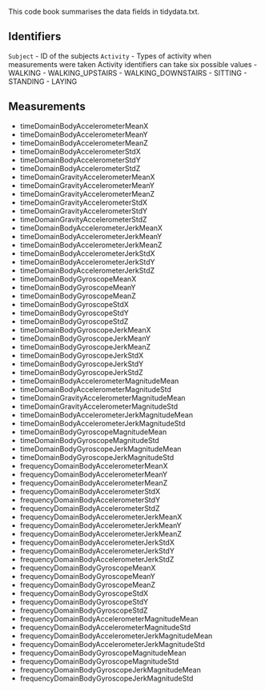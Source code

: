 This code book summarises the data fields in tidydata.txt.

## Identifiers

`Subject` - ID of the subjects
`Activity` - Types of activity when measurements were taken
	Activity identifiers can take six possible values
	- WALKING
	- WALKING_UPSTAIRS
	- WALKING_DOWNSTAIRS
	- SITTING
	- STANDING
	- LAYING

## Measurements

- timeDomainBodyAccelerometerMeanX                 
- timeDomainBodyAccelerometerMeanY           
- timeDomainBodyAccelerometerMeanZ                 
- timeDomainBodyAccelerometerStdX                 
- timeDomainBodyAccelerometerStdY                  
- timeDomainBodyAccelerometerStdZ                  
- timeDomainGravityAccelerometerMeanX              
- timeDomainGravityAccelerometerMeanY              
- timeDomainGravityAccelerometerMeanZ              
- timeDomainGravityAccelerometerStdX               
- timeDomainGravityAccelerometerStdY               
- timeDomainGravityAccelerometerStdZ               
- timeDomainBodyAccelerometerJerkMeanX             
- timeDomainBodyAccelerometerJerkMeanY             
- timeDomainBodyAccelerometerJerkMeanZ             
- timeDomainBodyAccelerometerJerkStdX              
- timeDomainBodyAccelerometerJerkStdY              
- timeDomainBodyAccelerometerJerkStdZ              
- timeDomainBodyGyroscopeMeanX                     
- timeDomainBodyGyroscopeMeanY                     
- timeDomainBodyGyroscopeMeanZ                     
- timeDomainBodyGyroscopeStdX                      
- timeDomainBodyGyroscopeStdY                      
- timeDomainBodyGyroscopeStdZ                      
- timeDomainBodyGyroscopeJerkMeanX                 
- timeDomainBodyGyroscopeJerkMeanY                 
- timeDomainBodyGyroscopeJerkMeanZ                 
- timeDomainBodyGyroscopeJerkStdX                  
- timeDomainBodyGyroscopeJerkStdY                  
- timeDomainBodyGyroscopeJerkStdZ                  
- timeDomainBodyAccelerometerMagnitudeMean         
- timeDomainBodyAccelerometerMagnitudeStd          
- timeDomainGravityAccelerometerMagnitudeMean      
- timeDomainGravityAccelerometerMagnitudeStd       
- timeDomainBodyAccelerometerJerkMagnitudeMean     
- timeDomainBodyAccelerometerJerkMagnitudeStd      
- timeDomainBodyGyroscopeMagnitudeMean             
- timeDomainBodyGyroscopeMagnitudeStd              
- timeDomainBodyGyroscopeJerkMagnitudeMean         
- timeDomainBodyGyroscopeJerkMagnitudeStd          
- frequencyDomainBodyAccelerometerMeanX            
- frequencyDomainBodyAccelerometerMeanY            
- frequencyDomainBodyAccelerometerMeanZ            
- frequencyDomainBodyAccelerometerStdX             
- frequencyDomainBodyAccelerometerStdY             
- frequencyDomainBodyAccelerometerStdZ             
- frequencyDomainBodyAccelerometerJerkMeanX        
- frequencyDomainBodyAccelerometerJerkMeanY        
- frequencyDomainBodyAccelerometerJerkMeanZ        
- frequencyDomainBodyAccelerometerJerkStdX         
- frequencyDomainBodyAccelerometerJerkStdY         
- frequencyDomainBodyAccelerometerJerkStdZ         
- frequencyDomainBodyGyroscopeMeanX                
- frequencyDomainBodyGyroscopeMeanY                
- frequencyDomainBodyGyroscopeMeanZ                
- frequencyDomainBodyGyroscopeStdX                 
- frequencyDomainBodyGyroscopeStdY                 
- frequencyDomainBodyGyroscopeStdZ                 
- frequencyDomainBodyAccelerometerMagnitudeMean    
- frequencyDomainBodyAccelerometerMagnitudeStd     
- frequencyDomainBodyAccelerometerJerkMagnitudeMean
- frequencyDomainBodyAccelerometerJerkMagnitudeStd 
- frequencyDomainBodyGyroscopeMagnitudeMean        
- frequencyDomainBodyGyroscopeMagnitudeStd         
- frequencyDomainBodyGyroscopeJerkMagnitudeMean    
- frequencyDomainBodyGyroscopeJerkMagnitudeStd     
